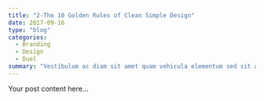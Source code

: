 ```yaml
---
title: "2-The 10 Golden Rules of Clean Simple Design"
date: 2017-09-16
type: "blog"
categories:
  - Branding
  - Design
  - Duel
summary: "Vestibulum ac diam sit amet quam vehicula elementum sed sit amet dui. Pellentesque in ipsum id orci porta dapibus."
---
```

Your post content here...

